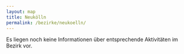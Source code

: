 ```yaml
---
layout: map
title: Neukölln
permalink: /bezirke/neukoelln/
---
```


Es liegen noch keine Informationen über entsprechende Aktivitäten im Bezirk vor.